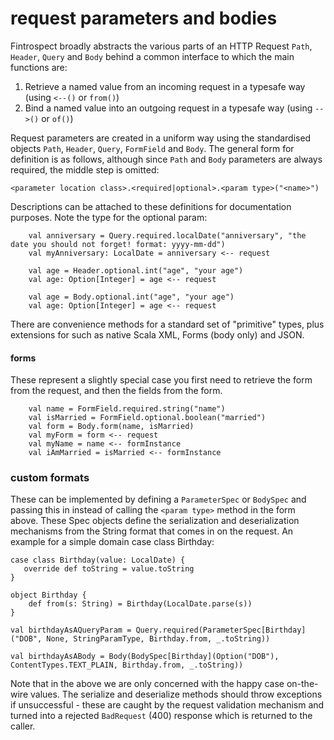 # request parameters and bodies
Fintrospect broadly abstracts the various parts of an HTTP Request ```Path```, ```Header```, ```Query``` and ```Body``` behind a common 
interface to which the main functions are:
1. Retrieve a named value from an incoming request in a typesafe way (using ```<--()``` or ```from()```)
2. Bind a named value into an outgoing request in a typesafe way (using ```-->()``` or ```of()```)

Request parameters are created in a uniform way using the standardised objects ```Path```, ```Header```, ```Query```, ```FormField``` and ```Body```. 
The general form for definition is as follows, although since ```Path``` and ```Body``` parameters are always required, the middle step is omitted: 
```
<parameter location class>.<required|optional>.<param type>("<name>")
```

Descriptions can be attached to these definitions for documentation purposes. Note the type for the optional param:
```
    val anniversary = Query.required.localDate("anniversary", "the date you should not forget! format: yyyy-mm-dd")
    val myAnniversary: LocalDate = anniversary <-- request
    
    val age = Header.optional.int("age", "your age")
    val age: Option[Integer] = age <-- request

    val age = Body.optional.int("age", "your age")
    val age: Option[Integer] = age <-- request
```

There are convenience methods for a standard set of "primitive" types, plus extensions for such as native Scala XML, Forms (body only) and JSON.

#### forms
These represent a slightly special case you first need to retrieve the form from the request, and then the fields from the form.
```
    val name = FormField.required.string("name")
    val isMarried = FormField.optional.boolean("married")
    val form = Body.form(name, isMarried)
    val myForm = form <-- request
    val myName = name <-- formInstance
    val iAmMarried = isMarried <-- formInstance
```

### custom formats
These can be implemented by defining a ```ParameterSpec``` or ```BodySpec``` and passing this in instead of calling the ```<param type>``` method 
in the form above. These Spec objects define the serialization and deserialization mechanisms from the String format that comes in on the 
request. An example for a simple domain case class Birthday:
```
case class Birthday(value: LocalDate) {
   override def toString = value.toString
}

object Birthday {
    def from(s: String) = Birthday(LocalDate.parse(s))
}

val birthdayAsAQueryParam = Query.required(ParameterSpec[Birthday]("DOB", None, StringParamType, Birthday.from, _.toString))

val birthdayAsABody = Body(BodySpec[Birthday](Option("DOB"), ContentTypes.TEXT_PLAIN, Birthday.from, _.toString))
```
Note that in the above we are only concerned with the happy case on-the-wire values. The serialize and deserialize methods should 
throw exceptions if unsuccessful - these are caught by the request validation mechanism and turned into a rejected ```BadRequest``` (400) 
response which is returned to the caller.
